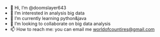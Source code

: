 - 👋 Hi, I’m @doomslayer643
- 👀 I’m interested in analysis big data 
- 🌱 I’m currently learning python&java
- 💞️ I’m looking to collaborate on big data analysis
- 📫 How to reach me: you can email me worldofcountires@gmail.com

<!---
doomslayer643/doomslayer643 is a ✨ special ✨ repository because its `README.md` (this file) appears on your GitHub profile.
You can click the Preview link to take a look at your changes.
--->
